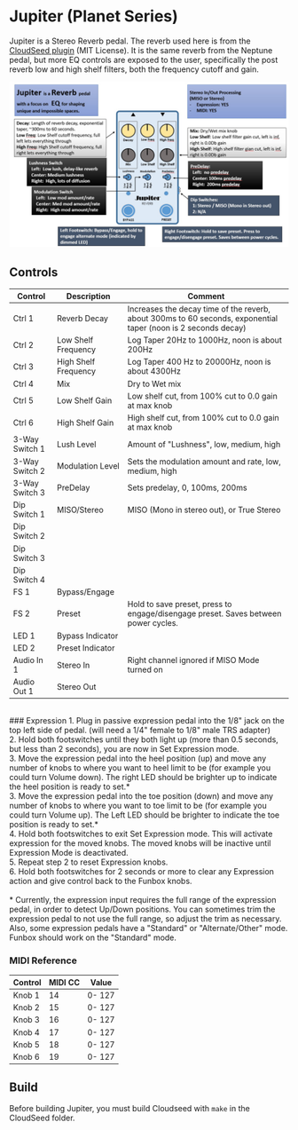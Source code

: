 # Jupiter (Planet Series)

Jupiter is a Stereo Reverb pedal. The reverb used here is from the [CloudSeed plugin](https://github.com/ValdemarOrn/CloudSeed) (MIT License). It is the same reverb from the Neptune pedal, 
but more EQ controls are exposed to the user, specifically the post reverb low and high shelf filters, both the frequency cutoff and gain.


![app](https://github.com/GuitarML/Funbox/blob/main/software/images/jupiter_infographic.jpg)

## Controls

| Control | Description | Comment |
| --- | --- | --- |
| Ctrl 1 | Reverb Decay | Increases the decay time of the reverb, about 300ms to 60 seconds, exponential taper (noon is 2 seconds decay) |
| Ctrl 2 | Low Shelf Frequency  | Log Taper 20Hz to 1000Hz, noon is about 200Hz |
| Ctrl 3 | High Shelf Frequency  | Log Taper 400 Hz to 20000Hz, noon is about 4300Hz |
| Ctrl 4 | Mix | Dry to Wet mix |
| Ctrl 5 | Low Shelf Gain | Low shelf cut, from 100% cut to 0.0 gain at max knob  |
| Ctrl 6 | High Shelf Gain | High shelf cut, from 100% cut to 0.0 gain at max knob |
| 3-Way Switch 1 | Lush Level | Amount of "Lushness", low, medium, high |
| 3-Way Switch 2 | Modulation Level  |  Sets the modulation amount and rate, low, medium, high  |
| 3-Way Switch 3 | PreDelay | Sets predelay, 0, 100ms, 200ms | 
| Dip Switch 1 | MISO/Stereo | MISO (Mono in stereo out), or True Stereo |
| Dip Switch 2 |  |  |
| Dip Switch 3 |  |  |
| Dip Switch 4 |  |  |
| FS 1 | Bypass/Engage |  |
| FS 2 | Preset | Hold to save preset, press to engage/disengage preset. Saves between power cycles. |
| LED 1 | Bypass Indicator |  |
| LED 2 | Preset Indicator |  |
| Audio In 1 | Stereo In | Right channel ignored if MISO Mode turned on |
| Audio Out 1 | Stereo Out  |  |
<br>
### Expression
1. Plug in passive expression pedal into the 1/8" jack on the top left side of pedal. (will need a 1/4" female to 1/8" male TRS adapter)<br>
2. Hold both footswitches until they both light up (more than 0.5 seconds, but less than 2 seconds), you are now in Set Expression mode.<br>
3. Move the expression pedal into the heel position (up) and move any number of knobs to where you want to heel limit to be (for example you could turn Volume down). The right LED should be brighter up to indicate the heel position is ready to set.*<br>
3. Move the expression pedal into the toe position (down) and move any number of knobs to where you want to toe limit to be (for example you could turn Volume up). The Left LED should be brighter to indicate the toe position is ready to set.*<br>
4. Hold both footswitches to exit Set Expression mode. This will activate expression for the moved knobs. The moved knobs will be inactive until Expression Mode is deactivated.<br>
5. Repeat step 2 to reset Expression knobs.<br>
6. Hold both footswitches for 2 seconds or more to clear any Expression action and give control back to the Funbox knobs.<br>
<br>
* Currently, the expression input requires the full range of the expression pedal, in order to detect Up/Down positions. You can sometimes trim the expression pedal to not use the full range, so adjust the trim as necessary.<br>
  Also, some expression pedals have a "Standard" or "Alternate/Other" mode. Funbox should work on the "Standard" mode.<br>

### MIDI Reference

| Control | MIDI CC | Value |
| --- | --- | --- |
| Knob 1 | 14 | 0- 127 |
| Knob 2 | 15 | 0- 127 |
| Knob 3 | 16 | 0- 127 |
| Knob 4 | 17 | 0- 127 |
| Knob 5 | 18 | 0- 127 |
| Knob 6 | 19 | 0- 127 |

## Build

Before building Jupiter, you must build Cloudseed with ```make``` in the CloudSeed folder.